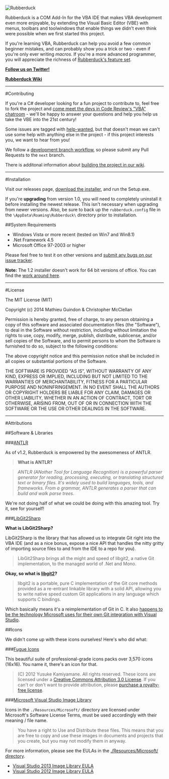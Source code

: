 ![Rubberduck](http://i.stack.imgur.com/taIMg.png)

Rubberduck is a COM Add-In for the VBA IDE that makes VBA development even more enjoyable, by extending the Visual Basic Editor (VBE) with menus, toolbars and toolwindows that enable things we didn't even think were possible when we first started this project.

If you're learning VBA, Rubberduck can help you avoid a few common beginner mistakes, and can probably show you a trick or two - even if you're only ever writing *macros*. If you're a more advanced programmer, you will appreciate the richness of [Rubberduck's feature set](https://github.com/retailcoder/Rubberduck/wiki/Features).

[**Follow us on Twitter!**](https://twitter.com/rubberduckvba)

[**Rubberduck Wiki**](https://github.com/retailcoder/Rubberduck/wiki)

---

#Contributing

If you're a C# developer looking for a fun project to contribute to, feel free to fork the project and 
[come meet the devs in Code Review's "VBA" chatroom][chat] - we'll be happy to answer your questions and help you help us take the VBE into the 21st century!

Some issues are tagged with [help-wanted][helpwanted], but that doesn't mean we can't use some help with anything else in the project - if this project interests you, we want to hear from you!

We follow a [development branch workflow][branch], so please submit any Pull Requests to the `next` branch.

There is additonal information about [building the project in our wiki][install].

  [chat]:http://chat.stackexchange.com/rooms/14929/vba
  [helpwanted]:https://github.com/retailcoder/Rubberduck/labels/help-wanted
  [install]:https://github.com/retailcoder/Rubberduck/wiki/Building-&-Installation
  [branch]:https://github.com/retailcoder/Rubberduck/issues/288

---

#Installation

Visit our releases page, [download the installer](https://github.com/retailcoder/Rubberduck/releases/latest), and run the Setup.exe.

If you're **upgrading** from version 1.0, you will need to completely uninstall it before installing the newest release. This isn't necessary when upgrading from newer versions. Also, be sure to back up the `rubberduck.config` file in the `\AppData\Roaming\Rubberduck\` directory prior to installation.

##System Requirements

- Windows Vista or more recent (tested on Win7 and Win8.1)
- .Net Framework 4.5
- Microsoft Office 97-2003 or higher

Please feel free to test it on other versions and [submit any bugs on our issue tracker](https://github.com/retailcoder/Rubberduck/issues).

**Note:** The 1.2 installer doesn't work for 64 bit versions of office. You can find the [work around here](https://github.com/retailcoder/Rubberduck/issues/305#event-250213562).

---

#License

The MIT License (MIT)

Copyright (c) 2014 Mathieu Guindon & Christopher McClellan

Permission is hereby granted, free of charge, to any person obtaining a copy
of this software and associated documentation files (the "Software"), to deal
in the Software without restriction, including without limitation the rights
to use, copy, modify, merge, publish, distribute, sublicense, and/or sell
copies of the Software, and to permit persons to whom the Software is
furnished to do so, subject to the following conditions:

The above copyright notice and this permission notice shall be included in all
copies or substantial portions of the Software.

THE SOFTWARE IS PROVIDED "AS IS", WITHOUT WARRANTY OF ANY KIND, EXPRESS OR
IMPLIED, INCLUDING BUT NOT LIMITED TO THE WARRANTIES OF MERCHANTABILITY,
FITNESS FOR A PARTICULAR PURPOSE AND NONINFRINGEMENT. IN NO EVENT SHALL THE
AUTHORS OR COPYRIGHT HOLDERS BE LIABLE FOR ANY CLAIM, DAMAGES OR OTHER
LIABILITY, WHETHER IN AN ACTION OF CONTRACT, TORT OR OTHERWISE, ARISING FROM,
OUT OF OR IN CONNECTION WITH THE SOFTWARE OR THE USE OR OTHER DEALINGS IN THE
SOFTWARE.

---

#Attributions

##Software & Libraries

###[ANTLR](http://www.antlr.org/)

As of v1.2, Rubberduck is empowered by the awesomeness of ANTLR.

> **What is ANTLR?**

> *ANTLR (ANother Tool for Language Recognition) is a powerful parser generator for reading, processing, executing, or translating structured text or binary files. It's widely used to build languages, tools, and frameworks. From a grammar, ANTLR generates a parser that can build and walk parse trees.*

We're not doing half of what we could be doing with this amazing tool. Try it, see for yourself!

###[LibGit2Sharp](https://github.com/libgit2/libgit2sharp)

**What is LibGit2Sharp?**

LibGit2Sharp is the library that has allowed us to integrate Git right into the VBA IDE (and as a nice bonus, expose a nice API that handles the nitty gritty of importing source files to and from the IDE to a repo for you).

> LibGit2Sharp brings all the might and speed of libgit2, a native Git implementation, to the managed world of .Net and Mono.

**Okay, so what is [libgit2](https://libgit2.github.com/)?**

> libgit2 is a portable, pure C implementation of the Git core methods provided as a re-entrant linkable library with a solid API, allowing you to write native speed custom Git applications in any language which supports C bindings.

Which basically means it's a reimplementation of Git in C. It also [happens to be the technology Microsoft uses for their own Git integration with Visual Studio](http://www.hanselman.com/blog/GitSupportForVisualStudioGitTFSAndVSPutIntoContext.aspx).

##Icons

We didn't come up with these icons ourselves! Here's who did what:

###[Fugue Icons](http://p.yusukekamiyamane.com/)

This beautiful suite of professional-grade icons packs over 3,570 icons (16x16). You name it, there's an icon for that.

> (C) 2012 Yusuke Kamiyamane. All rights reserved. 
These icons are licensed under a [Creative Commons Attribution 3.0 License](http://creativecommons.org/licenses/by/3.0/).
If you can't or don't want to provide attribution, please [purchase a royalty-free license](http://p.yusukekamiyamane.com/).

###[Microsoft Visual Studio Image Library](http://www.microsoft.com/en-ca/download/details.aspx?id=35825)

Icons in the `./Resources/Microsoft/` directory are licensed under Microsoft's Software License Terms, must be used accordingly with their meaning / file name.

> You have a right to Use and Distribute these files. This means that you are free to copy and use these images in documents and projects that you create, but you may not modify them in anyway.

For more information, please see the EULAs in the [./Resources/Microsoft/ directory](https://github.com/retailcoder/Rubberduck/tree/master/RetailCoder.VBE/Resources/Microsoft).

 * [Visual Studio 2013 Image Library EULA](https://github.com/retailcoder/Rubberduck/blob/master/RetailCoder.VBE/Resources/Microsoft/Visual%20Studio%202013%20Image%20Library%20EULA.rtf)
 * [Visual Studio 2012 Image Library EULA](https://github.com/retailcoder/Rubberduck/blob/master/RetailCoder.VBE/Resources/Microsoft/Visual%20Studio%202012%20Image%20Library%20EULA.rtf)
